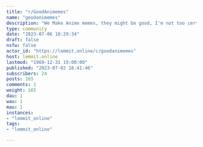 ```yaml
---
title: "r/GoodAnimemes" 
name: "goodanimemes"
description: "We Make Anime memes, they might be good, I'm not too certain. Anyways, welcome to Goodanimemes!."
type: community
date: "2023-07-06 18:29:34"
draft: false
nsfw: false
actor_id: "https://lemmit.online/c/goodanimemes"
host: lemmit.online
lastmod: "1969-12-31 19:00:00"
published: "2023-07-02 18:41:46"
subscribers: 24
posts: 165
comments: 1
weight: 165
dau: 1
wau: 1
mau: 1
instances:
- "lemmit_online"
tags: 
- "lemmit_online"

---
```

